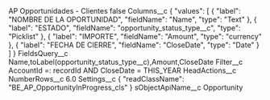 <?xml version="1.0" encoding="UTF-8"?>
<CustomMetadata xmlns="http://soap.sforce.com/2006/04/metadata" xmlns:xsi="http://www.w3.org/2001/XMLSchema-instance" xmlns:xsd="http://www.w3.org/2001/XMLSchema">
    <label>AP Opportunidades - Clientes</label>
    <protected>false</protected>
    <values>
        <field>Columns__c</field>
        <value xsi:type="xsd:string">{
    &quot;values&quot;: [
        {
            &quot;label&quot;: &quot;NOMBRE DE LA OPORTUNIDAD&quot;,
            &quot;fieldName&quot;: &quot;Name&quot;,
            &quot;type&quot;: &quot;Text&quot;
        },
        {
            &quot;label&quot;: &quot;ESTADO&quot;,
            &quot;fieldName&quot;: &quot;opportunity_status_type__c&quot;,
            &quot;type&quot;: &quot;Picklist&quot;
        },
        {
            &quot;label&quot;: &quot;IMPORTE&quot;,
            &quot;fieldName&quot;: &quot;Amount&quot;,
            &quot;type&quot;: &quot;currency&quot;
        },
        {
            &quot;label&quot;: &quot;FECHA DE CIERRE&quot;,
            &quot;fieldName&quot;: &quot;CloseDate&quot;,
            &quot;type&quot;: &quot;Date&quot;
        }
    ]
}</value>
    </values>
    <values>
        <field>FieldsQuery__c</field>
        <value xsi:type="xsd:string">Name,toLabel(opportunity_status_type__c),Amount,CloseDate</value>
    </values>
    <values>
        <field>Filter__c</field>
        <value xsi:type="xsd:string">AccountId =: recordId AND CloseDate = THIS_YEAR</value>
    </values>
    <values>
        <field>HeadActions__c</field>
        <value xsi:nil="true"/>
    </values>
    <values>
        <field>NumberRows__c</field>
        <value xsi:type="xsd:double">6.0</value>
    </values>
    <values>
        <field>Settings__c</field>
        <value xsi:type="xsd:string">{
    &quot;readClassName&quot;: &quot;BE_AP_OpportunityInProgress_cls&quot;
}</value>
    </values>
    <values>
        <field>sObjectApiName__c</field>
        <value xsi:type="xsd:string">Opportunity</value>
    </values>
</CustomMetadata>
